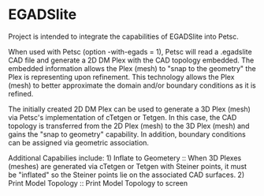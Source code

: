 # EGADSlite
Project is intended to integrate the capabilities of EGADSlite into Petsc. 

When used with Petsc (option -with-egads = 1), Petsc will read a .egadslite CAD file and generate a 2D DM Plex with the CAD topology embedded.
The embedded information allows the Plex (mesh) to "snap to the geometry" the Plex is representing upon refinement. This technology allows the
Plex (mesh) to better approximate the domain and/or boundary conditions as it is refined.

The initially created 2D DM Plex can be used to generate a 3D Plex (mesh) via Petsc's implementation of cTetgen or Tetgen. In this case, the CAD
topology is transferred from the 2D Plex (mesh) to the 3D Plex (mesh) and gains the "snap to geometry" capability. In addition, boundary conditions
can be assigned via geometric association.

Additional Capabilies include:
     1) Inflate to Geometery :: When 3D Plexes (meshes) are generated via cTetgen or Tetgen with Steiner points, it must be "inflated" so the
                                Steiner points lie on the associated CAD surfaces.
     2) Print Model Topology :: Print Model Topology to screen
     
